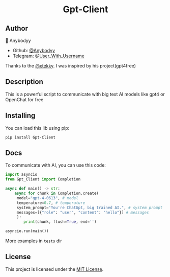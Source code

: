 <h1 align="center">Gpt-Client</h1>

## Author
👤 Anybodyy

* Github: [@Anybodyy](https://github.com/anybodyy)
* Telegram: [@User_With_Username](t.me/User_With_Username)

Thanks to the [@xtekky](https://github.com/xtekky). I was inspired by his project(gpt4free)

## Description
This is a powerful script to communicate with big text AI models like gpt4 or OpenChat for free

## Installing
You can load this lib using pip:
```shell
pip install Gpt-Client
```

## Docs
To communicate with AI, you can use this code:
```python
import asyncio
from Gpt_Client import Completion

async def main() -> str:
    async for chunk in Completion.create(
     model="gpt-4-0613", # model
     temperature=0.7, # temperature
     system_prompt="You're ChatGpt, big trained AI.", # system prompt
     messages=[{"role": "user", "content": "hello"}] # messages
     ):
        print(chunk, flush=True, end='')

asyncio.run(main())
```
More examples in `tests` dir

## License
This project is licensed under the [MIT License](LICENSE).
